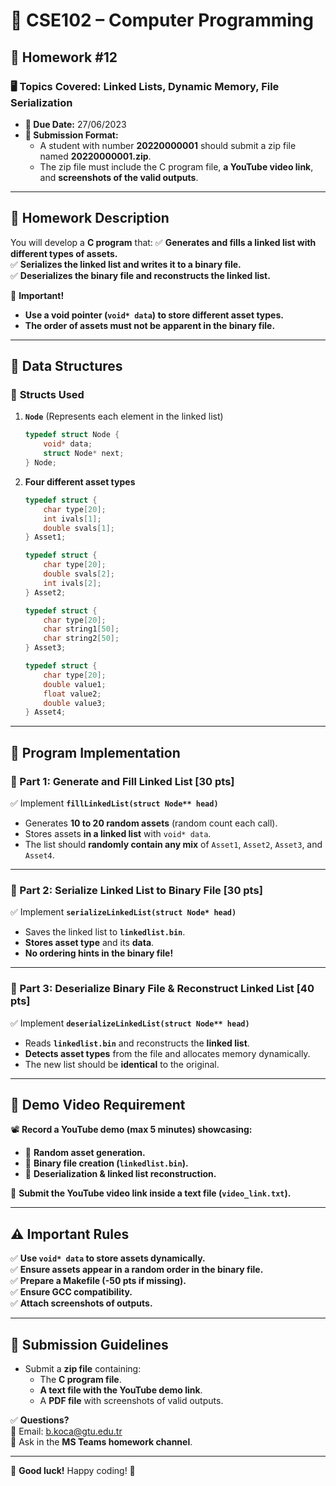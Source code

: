 # 📌 CSE102 – Computer Programming  
## 📝 Homework #12

### 🖥️ **Topics Covered:** Linked Lists, Dynamic Memory, File Serialization

- **📅 Due Date:** 27/06/2023  
- **📁 Submission Format:**  
  - A student with number **20220000001** should submit a zip file named **20220000001.zip**.
  - The zip file must include the C program file, **a YouTube video link**, and **screenshots of the valid outputs**.

---

## 📌 **Homework Description**  

You will develop a **C program** that:
✅ **Generates and fills a linked list with different types of assets.**  
✅ **Serializes the linked list and writes it to a binary file.**  
✅ **Deserializes the binary file and reconstructs the linked list.**  

🚨 **Important!**
- **Use a void pointer (`void* data`) to store different asset types.**
- **The order of assets must not be apparent in the binary file.**

---

## 📂 **Data Structures**
### 📌 **Structs Used**
1. **`Node`** (Represents each element in the linked list)
   ```c
   typedef struct Node {
       void* data;
       struct Node* next;
   } Node;
   ```
2. **Four different asset types**
   ```c
   typedef struct {
       char type[20];
       int ivals[1];
       double svals[1];
   } Asset1;

   typedef struct {
       char type[20];
       double svals[2];
       int ivals[2];
   } Asset2;

   typedef struct {
       char type[20];
       char string1[50];
       char string2[50];
   } Asset3;

   typedef struct {
       char type[20];
       double value1;
       float value2;
       double value3;
   } Asset4;
   ```

---

## 🚀 **Program Implementation**
### **🔹 Part 1: Generate and Fill Linked List [30 pts]**
✅ Implement **`fillLinkedList(struct Node** head)`**  
- Generates **10 to 20 random assets** (random count each call).  
- Stores assets **in a linked list** with `void* data`.  
- The list should **randomly contain any mix** of `Asset1`, `Asset2`, `Asset3`, and `Asset4`.  

---

### **🔹 Part 2: Serialize Linked List to Binary File [30 pts]**
✅ Implement **`serializeLinkedList(struct Node* head)`**  
- Saves the linked list to **`linkedlist.bin`**.  
- **Stores asset type** and its **data**.  
- **No ordering hints in the binary file!**  

---

### **🔹 Part 3: Deserialize Binary File & Reconstruct Linked List [40 pts]**
✅ Implement **`deserializeLinkedList(struct Node** head)`**  
- Reads **`linkedlist.bin`** and reconstructs the **linked list**.  
- **Detects asset types** from the file and allocates memory dynamically.  
- The new list should be **identical** to the original.  

---

## 📌 **Demo Video Requirement**
📽 **Record a YouTube demo (max 5 minutes) showcasing:**
- 🎲 **Random asset generation.**  
- 💾 **Binary file creation (`linkedlist.bin`).**  
- 🔄 **Deserialization & linked list reconstruction.**  

📌 **Submit the YouTube video link inside a text file (`video_link.txt`).**  

---

## ⚠️ **Important Rules**
✅ **Use `void* data` to store assets dynamically.**  
✅ **Ensure assets appear in a random order in the binary file.**  
✅ **Prepare a Makefile (-50 pts if missing).**  
✅ **Ensure GCC compatibility.**  
✅ **Attach screenshots of outputs.**  

---

## 📌 **Submission Guidelines**
- Submit a **zip file** containing:
  - The **C program file**.
  - **A text file with the YouTube demo link**.
  - A **PDF file** with screenshots of valid outputs.

✅ **Questions?**  
📧 Email: [b.koca@gtu.edu.tr](mailto:b.koca@gtu.edu.tr)  
💬 Ask in the **MS Teams homework channel**.

---

🚀 **Good luck!** Happy coding! 🎯  
